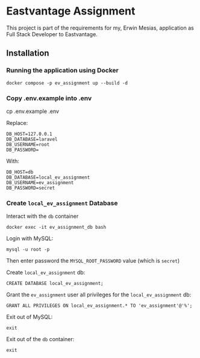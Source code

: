# Eastvantage Assignment
This project is part of the requirements for my, Erwin Mesias, application as Full Stack Developer to Eastvantage.

## Installation

### Running the application using Docker

```
docker compose -p ev_assignment up --build -d
```

### Copy .env.example into .env
cp .env.example .env

Replace:
```
DB_HOST=127.0.0.1
DB_DATABASE=laravel
DB_USERNAME=root
DB_PASSWORD=
```

With:
```
DB_HOST=db
DB_DATABASE=local_ev_assignment
DB_USERNAME=ev_assignment
DB_PASSWORD=secret
```

### Create `local_ev_assignment` Database

Interact with the `db` container

```
docker exec -it ev_assignment_db bash
```

Login with MySQL:
```
mysql -u root -p
````
Then enter password the `MYSQL_ROOT_PASSWORD` value (which is `secret`)

Create `local_ev_assignment` db:
```
CREATE DATABASE local_ev_assignment;
```

Grant the `ev_assignment` user all privileges for the `local_ev_assignment` db:
```
GRANT ALL PRIVILEGES ON local_ev_assignment.* TO 'ev_assignment'@'%';
```

Exit out of MySQL:
```
exit
```

Exit out of the `db` container:
```
exit
```
